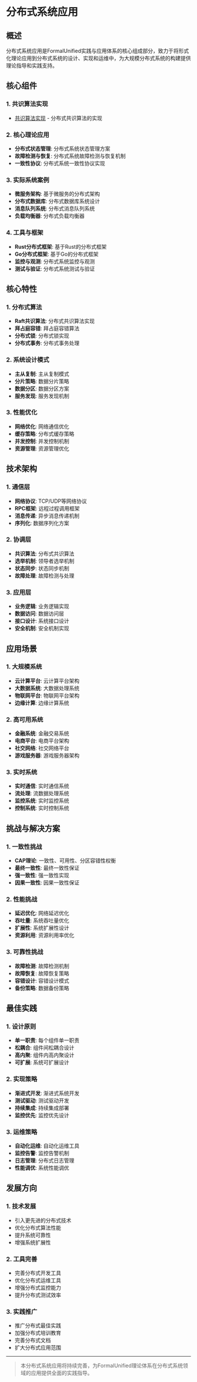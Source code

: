 ﻿# 分布式系统应用

## 概述

分布式系统应用是FormalUnified实践与应用体系的核心组成部分，致力于将形式化理论应用到分布式系统的设计、实现和运维中，为大规模分布式系统的构建提供理论指导和实践支持。

## 核心组件

### 1. 共识算法实现

- [共识算法实现](ConsensusAlgorithms/README.md) - 分布式共识算法的实现

### 2. 核心理论应用

- **分布式状态管理**: 分布式系统状态管理方案
- **故障检测与恢复**: 分布式系统故障检测与恢复机制
- **一致性协议**: 分布式系统一致性协议实现

### 3. 实际系统案例

- **微服务架构**: 基于微服务的分布式架构
- **分布式数据库**: 分布式数据库系统设计
- **消息队列系统**: 分布式消息队列系统
- **负载均衡器**: 分布式负载均衡器

### 4. 工具与框架

- **Rust分布式框架**: 基于Rust的分布式框架
- **Go分布式框架**: 基于Go的分布式框架
- **监控与观测**: 分布式系统监控与观测
- **测试与验证**: 分布式系统测试与验证

## 核心特性

### 1. 分布式算法

- **Raft共识算法**: 分布式共识算法实现
- **拜占庭容错**: 拜占庭容错算法
- **分布式锁**: 分布式锁实现
- **分布式事务**: 分布式事务处理

### 2. 系统设计模式

- **主从复制**: 主从复制模式
- **分片策略**: 数据分片策略
- **数据分区**: 数据分区方案
- **服务发现**: 服务发现机制

### 3. 性能优化

- **网络优化**: 网络通信优化
- **缓存策略**: 分布式缓存策略
- **并发控制**: 并发控制机制
- **资源管理**: 资源管理优化

## 技术架构

### 1. 通信层

- **网络协议**: TCP/UDP等网络协议
- **RPC框架**: 远程过程调用框架
- **消息传递**: 异步消息传递机制
- **序列化**: 数据序列化方案

### 2. 协调层

- **共识算法**: 分布式共识算法
- **选举机制**: 领导者选举机制
- **状态同步**: 状态同步机制
- **故障处理**: 故障检测与处理

### 3. 应用层

- **业务逻辑**: 业务逻辑实现
- **数据访问**: 数据访问层
- **接口设计**: 系统接口设计
- **安全机制**: 安全机制实现

## 应用场景

### 1. 大规模系统

- **云计算平台**: 云计算平台架构
- **大数据系统**: 大数据处理系统
- **物联网平台**: 物联网平台架构
- **边缘计算**: 边缘计算系统

### 2. 高可用系统

- **金融系统**: 金融交易系统
- **电商平台**: 电商平台架构
- **社交网络**: 社交网络平台
- **游戏服务器**: 游戏服务器架构

### 3. 实时系统

- **实时通信**: 实时通信系统
- **流处理**: 流数据处理系统
- **监控系统**: 实时监控系统
- **控制系统**: 实时控制系统

## 挑战与解决方案

### 1. 一致性挑战

- **CAP理论**: 一致性、可用性、分区容错性权衡
- **最终一致性**: 最终一致性保证
- **强一致性**: 强一致性实现
- **因果一致性**: 因果一致性保证

### 2. 性能挑战

- **延迟优化**: 网络延迟优化
- **吞吐量**: 系统吞吐量优化
- **扩展性**: 系统扩展性设计
- **资源利用**: 资源利用率优化

### 3. 可靠性挑战

- **故障检测**: 故障检测机制
- **故障恢复**: 故障恢复策略
- **容错设计**: 容错设计模式
- **备份策略**: 数据备份策略

## 最佳实践

### 1. 设计原则

- **单一职责**: 每个组件单一职责
- **松耦合**: 组件间松耦合设计
- **高内聚**: 组件内高内聚设计
- **可扩展**: 系统可扩展设计

### 2. 实现策略

- **渐进式开发**: 渐进式系统开发
- **测试驱动**: 测试驱动开发
- **持续集成**: 持续集成部署
- **监控优先**: 监控优先设计

### 3. 运维策略

- **自动化运维**: 自动化运维工具
- **监控告警**: 监控告警机制
- **日志管理**: 分布式日志管理
- **性能调优**: 系统性能调优

## 发展方向

### 1. 技术发展

- 引入更先进的分布式技术
- 优化分布式算法性能
- 提升系统可靠性
- 增强系统扩展性

### 2. 工具完善

- 完善分布式开发工具
- 优化分布式运维工具
- 增强分布式监控能力
- 提升分布式测试效率

### 3. 实践推广

- 推广分布式最佳实践
- 加强分布式培训教育
- 完善分布式文档
- 扩大分布式应用范围

---

> 本分布式系统应用将持续完善，为FormalUnified理论体系在分布式系统领域的应用提供全面的实践指导。
